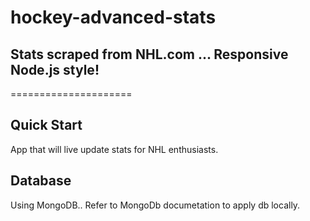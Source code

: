 hockey-advanced-stats
=====================

## Stats scraped from NHL.com ... Responsive Node.js style!
=====================

## Quick Start
App that will live update stats for NHL enthusiasts.

## Database
Using MongoDB..  Refer to MongoDb documetation to apply db locally.